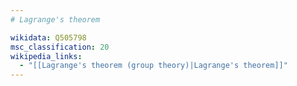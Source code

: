 ```yaml
---
# Lagrange's theorem

wikidata: Q505798
msc_classification: 20
wikipedia_links:
  - "[[Lagrange's theorem (group theory)|Lagrange's theorem]]"
---
```


